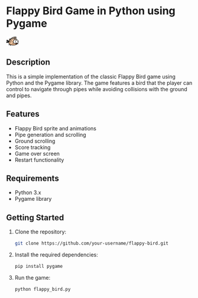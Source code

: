 # Flappy Bird Game in Python using Pygame

![Flappy Bird](assets/Flappy.png)

## Description

This is a simple implementation of the classic Flappy Bird game using Python and the Pygame library. The game features a bird that the player can control to navigate through pipes while avoiding collisions with the ground and pipes.

## Features

- Flappy Bird sprite and animations
- Pipe generation and scrolling
- Ground scrolling
- Score tracking
- Game over screen
- Restart functionality

## Requirements

- Python 3.x
- Pygame library

## Getting Started

1. Clone the repository:

   ```bash
   git clone https://github.com/your-username/flappy-bird.git
   
2. Install the required dependencies:

   ```bash
   pip install pygame
   
3. Run the game:

   ```bash
   python flappy_bird.py

